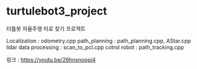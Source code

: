 # turtulebot3_project

터틀봇 자율주행 미로 찾기 프로젝트

Localization : odometry.cpp
path_planning : path_planning.cpp, AStar.cpp
lidar data processing : scan_to_pcl.cpp
cotrol robot : path_tracking.cpp

링크 : https://youtu.be/26hnsnoppi4
